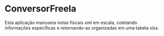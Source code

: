 # ConversorFreela

Esta aplicação manuseia notas fiscais xml em escala, coletando informações específicas e retornando-as organizadas em uma tabela xlsx.
